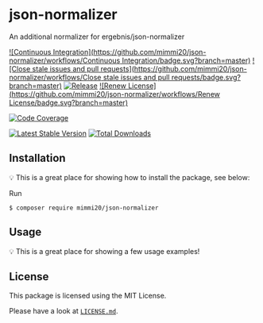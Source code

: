 # json-normalizer
An additional normalizer for ergebnis/json-normalizer

[![Continuous Integration](https://github.com/mimmi20/json-normalizer/workflows/Continuous Integration/badge.svg?branch=master)](https://github.com/mimmi20/json-normalizer/actions)
[![Close stale issues and pull requests](https://github.com/mimmi20/json-normalizer/workflows/Close stale issues and pull requests/badge.svg?branch=master)](https://github.com/mimmi20/json-normalizer/actions)
[![Release](https://github.com/mimmi20/json-normalizer/workflows/Release/badge.svg?branch=master)](https://github.com/mimmi20/json-normalizer/actions)
[![Renew License](https://github.com/mimmi20/json-normalizer/workflows/Renew License/badge.svg?branch=master)](https://github.com/mimmi20/json-normalizer/actions)

[![Code Coverage](https://codecov.io/gh/mimmi20/json-normalizer/branch/master/graph/badge.svg)](https://codecov.io/gh/mimmi20/json-normalizer)

[![Latest Stable Version](https://poser.pugx.org/mimmi20/json-normalizer/v/stable)](https://packagist.org/packages/mimmi20/json-normalizer)
[![Total Downloads](https://poser.pugx.org/mimmi20/json-normalizer/downloads)](https://packagist.org/packages/mimmi20/json-normalizer)

## Installation

:bulb: This is a great place for showing how to install the package, see below:

Run

```
$ composer require mimmi20/json-normalizer
```

## Usage

:bulb: This is a great place for showing a few usage examples!

## License

This package is licensed using the MIT License.

Please have a look at [`LICENSE.md`](LICENSE.md).
